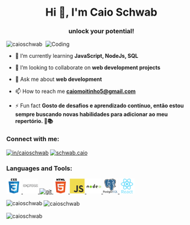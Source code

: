 <h1 align="center">Hi 👋, I'm Caio Schwab</h1>
<h3 align="center">unlock your potential!</h3>
<img align="right" alt="Coding" width="400" src="https://www.mygo.ge/uploads/blog/1584023795.jpg">

<p align="left"> <img src="https://komarev.com/ghpvc/?username=caioschwab&label=Profile%20views&color=0e75b6&style=flat" alt="caioschwab" /> </p>

- 🌱 I’m currently learning **JavaScript, NodeJs, SQL**

- 👯 I’m looking to collaborate on **web development projects**

- 💬 Ask me about **web development**

- 📫 How to reach me **caiomoitinho5@gmail.com**

- ⚡ Fun fact **Gosto de desafios e aprendizado contínuo, então estou sempre buscando novas habilidades para adicionar ao meu repertório. 🌟📚**

<h3 align="left">Connect with me:</h3>
<p align="left">
<a href="https://linkedin.com/in/in/caioschwab" target="blank"><img align="center" src="https://raw.githubusercontent.com/rahuldkjain/github-profile-readme-generator/master/src/images/icons/Social/linked-in-alt.svg" alt="in/caioschwab" height="30" width="40" /></a>
<a href="https://instagram.com/schwab.caio" target="blank"><img align="center" src="https://raw.githubusercontent.com/rahuldkjain/github-profile-readme-generator/master/src/images/icons/Social/instagram.svg" alt="schwab.caio" height="30" width="40" /></a>
</p>

<h3 align="left">Languages and Tools:</h3>
<p align="left"> <a href="https://www.w3schools.com/css/" target="_blank" rel="noreferrer"> <img src="https://raw.githubusercontent.com/devicons/devicon/master/icons/css3/css3-original-wordmark.svg" alt="css3" width="40" height="40"/> </a> <a href="https://expressjs.com" target="_blank" rel="noreferrer"> <img src="https://raw.githubusercontent.com/devicons/devicon/master/icons/express/express-original-wordmark.svg" alt="express" width="40" height="40"/> </a> <a href="https://git-scm.com/" target="_blank" rel="noreferrer"> <img src="https://www.vectorlogo.zone/logos/git-scm/git-scm-icon.svg" alt="git" width="40" height="40"/> </a> <a href="https://www.w3.org/html/" target="_blank" rel="noreferrer"> <img src="https://raw.githubusercontent.com/devicons/devicon/master/icons/html5/html5-original-wordmark.svg" alt="html5" width="40" height="40"/> </a> <a href="https://developer.mozilla.org/en-US/docs/Web/JavaScript" target="_blank" rel="noreferrer"> <img src="https://raw.githubusercontent.com/devicons/devicon/master/icons/javascript/javascript-original.svg" alt="javascript" width="40" height="40"/> </a> <a href="https://nodejs.org" target="_blank" rel="noreferrer"> <img src="https://raw.githubusercontent.com/devicons/devicon/master/icons/nodejs/nodejs-original-wordmark.svg" alt="nodejs" width="40" height="40"/> </a> <a href="https://www.postgresql.org" target="_blank" rel="noreferrer"> <img src="https://raw.githubusercontent.com/devicons/devicon/master/icons/postgresql/postgresql-original-wordmark.svg" alt="postgresql" width="40" height="40"/> </a> <a href="https://reactjs.org/" target="_blank" rel="noreferrer"> <img src="https://raw.githubusercontent.com/devicons/devicon/master/icons/react/react-original-wordmark.svg" alt="react" width="40" height="40"/> </a> </p>

<p><img align="left" src="https://github-readme-stats.vercel.app/api/top-langs?username=caioschwab&show_icons=true&locale=en&layout=compact" alt="caioschwab" /></p>

<p>&nbsp;<img align="center" src="https://github-readme-stats.vercel.app/api?username=caioschwab&show_icons=true&locale=en" alt="caioschwab" /></p>

<p><img align="center" src="https://github-readme-streak-stats.herokuapp.com/?user=caioschwab&" alt="caioschwab" /></p>
